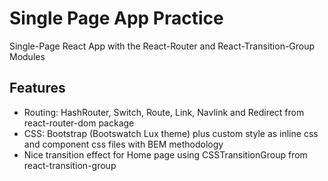 # Single Page App Practice
Single-Page React App with the React-Router and React-Transition-Group Modules

## Features
- Routing: HashRouter, Switch, Route, Link, Navlink and Redirect from react-router-dom package
- CSS: Bootstrap (Bootswatch Lux theme) plus custom style as inline css and component css files with BEM methodology
- Nice transition effect for Home page using CSSTransitionGroup from react-transition-group
